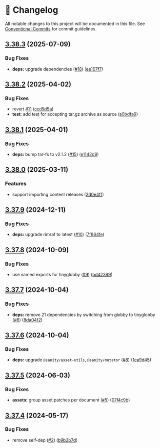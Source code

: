 <!-- markdownlint-disable --><!-- textlint-disable -->

# 📓 Changelog

All notable changes to this project will be documented in this file. See
[Conventional Commits](https://conventionalcommits.org) for commit guidelines.

## [3.38.3](https://github.com/sanity-io/import/compare/v3.38.2...v3.38.3) (2025-07-09)

### Bug Fixes

- **deps:** upgrade dependencies ([#18](https://github.com/sanity-io/import/issues/18)) ([ee107f7](https://github.com/sanity-io/import/commit/ee107f7e64aac2c37f584d259bd6fb14f47d42ce))

## [3.38.2](https://github.com/sanity-io/import/compare/v3.38.1...v3.38.2) (2025-04-02)

### Bug Fixes

- revert [#11](https://github.com/sanity-io/import/issues/11) ([ccd5d5a](https://github.com/sanity-io/import/commit/ccd5d5a20cd04601cdf05b2bfd25b27ba4f70ad1))
- **test:** add test for accepting tar.gz archive as source ([a0bdfa9](https://github.com/sanity-io/import/commit/a0bdfa99bef53f07cf0c0de4cce3d2e7e27942de))

## [3.38.1](https://github.com/sanity-io/import/compare/v3.38.0...v3.38.1) (2025-04-01)

### Bug Fixes

- **deps:** bump tar-fs to v2.1.2 ([#15](https://github.com/sanity-io/import/issues/15)) ([e1142d9](https://github.com/sanity-io/import/commit/e1142d95fa6685fcb903e4ee590c09d3e1196714))

## [3.38.0](https://github.com/sanity-io/import/compare/v3.37.9...v3.38.0) (2025-03-11)

### Features

- support importing content releases ([2d0e4f1](https://github.com/sanity-io/import/commit/2d0e4f1d8d9c1add924f58b10d2a569d723b9033))

## [3.37.9](https://github.com/sanity-io/import/compare/v3.37.8...v3.37.9) (2024-12-11)

### Bug Fixes

- **deps:** upgrade rimraf to latest ([#10](https://github.com/sanity-io/import/issues/10)) ([7f864fe](https://github.com/sanity-io/import/commit/7f864fe754213ce9522c6bba7aa12c7356686e29))

## [3.37.8](https://github.com/sanity-io/import/compare/v3.37.7...v3.37.8) (2024-10-09)

### Bug Fixes

- use named exports for tinyglobby ([#9](https://github.com/sanity-io/import/issues/9)) ([bd42389](https://github.com/sanity-io/import/commit/bd42389694176147700ae2d70bc0a3a2e0aba370))

## [3.37.7](https://github.com/sanity-io/import/compare/v3.37.6...v3.37.7) (2024-10-04)

### Bug Fixes

- **deps:** remove 21 dependencies by switching from globby to tinyglobby ([#6](https://github.com/sanity-io/import/issues/6)) ([8da04f2](https://github.com/sanity-io/import/commit/8da04f2c44a59ef11c413f25d69a1a1a990c9e6f))

## [3.37.6](https://github.com/sanity-io/import/compare/v3.37.5...v3.37.6) (2024-10-04)

### Bug Fixes

- **deps:** upgrade `@sanity/asset-utils`, `@sanity/mutator` ([#8](https://github.com/sanity-io/import/issues/8)) ([1ea9d45](https://github.com/sanity-io/import/commit/1ea9d45ecf085f71a14706063c07d42257d2d175))

## [3.37.5](https://github.com/sanity-io/import/compare/v3.37.4...v3.37.5) (2024-06-03)

### Bug Fixes

- **assets:** group asset patches per document ([#5](https://github.com/sanity-io/import/issues/5)) ([07f4c9b](https://github.com/sanity-io/import/commit/07f4c9b29a3836df1fa1ed03a2436137007b2220))

## [3.37.4](https://github.com/sanity-io/import/compare/v3.37.3...v3.37.4) (2024-05-17)

### Bug Fixes

- remove self-dep ([#2](https://github.com/sanity-io/import/issues/2)) ([b9b2b7d](https://github.com/sanity-io/import/commit/b9b2b7d50490b7fe5998bb969ac3e149437932a9))
